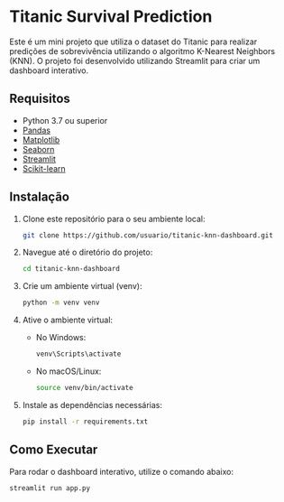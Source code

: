 # Titanic Survival Prediction

Este é um mini projeto que utiliza o dataset do Titanic para realizar predições de sobrevivência utilizando o algoritmo K-Nearest Neighbors (KNN). O projeto foi desenvolvido utilizando Streamlit para criar um dashboard interativo.

## Requisitos

- Python 3.7 ou superior
- [Pandas](https://pandas.pydata.org/)
- [Matplotlib](https://matplotlib.org/)
- [Seaborn](https://seaborn.pydata.org/)
- [Streamlit](https://streamlit.io/)
- [Scikit-learn](https://scikit-learn.org/)

## Instalação

1. Clone este repositório para o seu ambiente local:

    ```bash
    git clone https://github.com/usuario/titanic-knn-dashboard.git
    ```

2. Navegue até o diretório do projeto:

    ```bash
    cd titanic-knn-dashboard
    ```

3. Crie um ambiente virtual (venv):

    ```bash
    python -m venv venv
    ```

4. Ative o ambiente virtual:

    - No Windows:
      ```bash
      venv\Scripts\activate
      ```
    - No macOS/Linux:
      ```bash
      source venv/bin/activate
      ```

5. Instale as dependências necessárias:

    ```bash
    pip install -r requirements.txt
    ```

## Como Executar

Para rodar o dashboard interativo, utilize o comando abaixo:

```bash
streamlit run app.py
